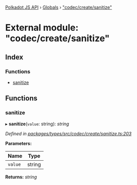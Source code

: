 [Polkadot JS API](../README.md) › [Globals](../globals.md) › ["codec/create/sanitize"](_codec_create_sanitize_.md)

# External module: "codec/create/sanitize"

## Index

### Functions

* [sanitize](_codec_create_sanitize_.md#sanitize)

## Functions

###  sanitize

▸ **sanitize**(`value`: string): *string*

*Defined in [packages/types/src/codec/create/sanitize.ts:203](https://github.com/polkadot-js/api/blob/eb5ee9860b/packages/types/src/codec/create/sanitize.ts#L203)*

**Parameters:**

Name | Type |
------ | ------ |
`value` | string |

**Returns:** *string*
